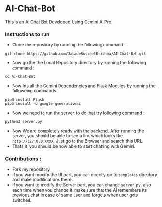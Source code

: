 # AI-Chat-Bot
This is an AI Chat Bot Developed Using Gemini AI Pro.

### Instructions to run
- Clone the repository by running the following command : 
```
git clone https://github.com/JabadeSusheelKrishna/AI-Chat-Bot.git
```
- Now go the the Local Repository directory by running the following command :
```
cd AI-Chat-Bot
```
- Now Install the Gemini Dependencies and Flask Modules by running the followeing commands :
```
pip3 install Flask
pip3 install -U google-generativeai
```
- Now we need to run the server. to do that try following command : 
```
python3 server.py
```
- Now We are completely ready with the backend. After running the server, you should be able to see a link which looks like `http://127.0.0.XXXX`. Just go to the Browser and search this URL.
- Thats it, you should be now able to start chatting with Gemini.

### Contributions :
- Fork my repository
- if you want modify the UI part, you can directly go to `templates` directory and make modifications there.
- if you want to modify the Server part, you can change `server.py`. also each time when you change it, make sure that the AI remembers its previous chat in case of same user and forgets when user gets switched.